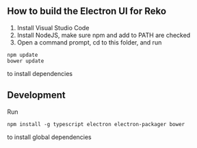 ## How to build the Electron UI for Reko

1. Install Visual Studio Code
2. Install NodeJS, make sure npm and add to PATH are checked
3. Open a command prompt, cd to this folder, and run 
```
npm update
bower update
```
to install dependencies

## Development
Run
```
npm install -g typescript electron electron-packager bower
```
to install global dependencies
